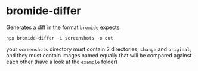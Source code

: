 # bromide-differ

Generates a diff in the format `bromide` expects.

```
npx bromide-differ -i screenshots -o out
```

your `screenshots` directory must contain 2 directories, `change` and `original`, and they must contain images named equally that will be compared against each other (have a look at the `example` folder)
